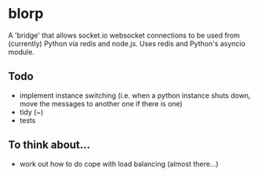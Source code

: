 # blorp
A 'bridge' that allows socket.io websocket connections to be used from (currently) Python via redis and node.js.
Uses redis and Python's asyncio module.

## Todo
- implement instance switching (i.e. when a python instance shuts down, move the messages to another one if there is one)
- tidy (~)
- tests

## To think about...
- work out how to do cope with load balancing (almost there...)
